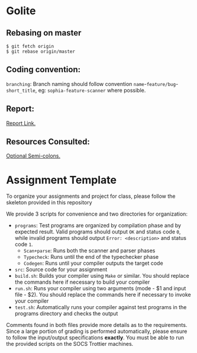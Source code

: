 # Golite

## Rebasing on master
```
$ git fetch origin
$ git rebase origin/master
```

## Coding convention:

`branching`: Branch naming should follow convention `name`-`feature/bug`-`short_title`, eg: `sophia-feature-scanner` where possible.

## Report:

[Report Link.](https://docs.google.com/document/d/1H60gGayERn9IGiQ-lXdMc65WfG8EbcELD4KvlptWegU/edit?usp=sharing)

## Resources Consulted:
[Optional Semi-colons.](https://github.com/comp520/Examples/blob/master/flex%2Bbison/optional-semicolon/tiny.l)

# Assignment Template

To organize your assignments and project for class, please follow the skeleton provided in this repository

We provide 3 scripts for convenience and two directories for organization:

* `programs`: Test programs are organized by compilation phase and by expected result. Valid programs should output `OK` and status code `0`, while invalid programs should output `Error: <description>` and status code `1`.
  * `Scan+parse`: Runs both the scanner and parser phases
  * `Typecheck`: Runs until the end of the typechecker phase
  * `Codegen`: Runs until your compiler outputs the target code
* `src`: Source code for your assignment
* `build.sh`: Builds your compiler using `Make` or similar. You should replace the commands here if necessary to build your compiler
* `run.sh`: Runs your compiler using two arguments (mode - $1 and input file - $2). You should replace the commands here if necessary to invoke your compiler
* `test.sh`: Automatically runs your compiler against test programs in the programs directory and checks the output

Comments found in both files provide more details as to the requirements. Since a large portion of grading is performed automatically, please ensure to follow the input/output specifications **exactly**. You must be able to run the provided scripts on the SOCS Trottier machines.
